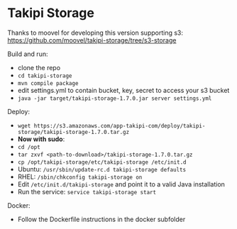 Takipi Storage
==============

Thanks to moovel for developing this version supporting s3: https://github.com/moovel/takipi-storage/tree/s3-storage

Build and run:
- clone the repo
- `cd takipi-storage`
- `mvn compile package`
- edit settings.yml to contain bucket, key, secret to access your s3 bucket
- `java -jar target/takipi-storage-1.7.0.jar server settings.yml`

Deploy:
- `wget https://s3.amazonaws.com/app-takipi-com/deploy/takipi-storage/takipi-storage-1.7.0.tar.gz`
- **Now with sudo**:
- `cd /opt`
- `tar zxvf <path-to-download>/takipi-storage-1.7.0.tar.gz` 
- `cp /opt/takipi-storage/etc/takipi-storage /etc/init.d`
- Ubuntu: `/usr/sbin/update-rc.d takipi-storage defaults`
- RHEL: `/sbin/chkconfig takipi-storage on`
- Edit `/etc/init.d/takipi-storage` and point it to a valid Java installation
- Run the service: `service takipi-storage start`

Docker:
- Follow the Dockerfile instructions in the docker subfolder
